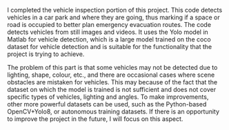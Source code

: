 I completed the vehicle inspection portion of this project. This code detects vehicles in a car park and where they are going, thus marking if a space or road is occupied to better plan emergency evacuation routes. The code detects vehicles from still images and videos. It uses the Yolo model in Matlab for vehicle detection, which is a large model trained on the coco dataset for vehicle detection and is suitable for the functionality that the project is trying to achieve. 

The problem of this part is that some vehicles may not be detected due to lighting, shape, colour, etc., and there are occasional cases where scene obstacles are mistaken for vehicles. This may because of the fact that the dataset on which the model is trained is not sufficient and does not cover specific types of vehicles, lighting and angles. To make improvements, other more powerful datasets can be used, such as the Python-based OpenCV+Yolo8, or autonomous training datasets. If there is an opportunity to improve the project in the future, I will focus on this aspect.
